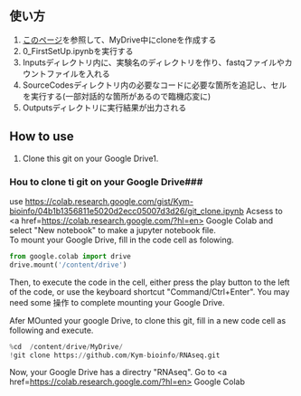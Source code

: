 ## 使い方 ##
1. <a href=https://sites.google.com/s.okayama-u.ac.jp/kym-diary/rna-seq/github%E3%81%8B%E3%82%89clone%E3%81%97%E3%81%A6%E3%81%8F%E3%82%8B>このページ</a>を参照して、MyDrive中にcloneを作成する
2. 0_FirstSetUp.ipynbを実行する
3. Inputsディレクトリ内に、実験名のディレクトリを作り、fastqファイルやカウントファイルを入れる
4. SourceCodesディレクトリ内の必要なコードに必要な箇所を追記し、セルを実行する(一部対話的な箇所があるので臨機応変に)
5. Outputsディレクトリに実行結果が出力される

## How to use ##
1. Clone this git on your Google Drive1.





### Hou to clone ti git on your Google Drive###
use https://colab.research.google.com/gist/Kym-bioinfo/04b1b1356811e5020d2ecc05007d3d26/git_clone.ipynb
Acsess to <a href=https://colab.research.google.com/?hl=en> Google Colab</a> and select "New notebook" to make a jupyter notebook file.<br>
To mount your Google Drive, fill in the code cell as folowing.

```Python
from google.colab import drive
drive.mount('/content/drive')
```

Then, to execute the code in the cell, either press the play button to the left of the code, or use the keyboard shortcut "Command/Ctrl+Enter".
You may need some 操作 to complete mounting your Google Drive. <br>

Afer MOunted your google Drive, to clone this git, fill in a new code cell as following and execute.

```Python
%cd  /content/drive/MyDrive/
!git clone https://github.com/Kym-bioinfo/RNAseq.git
```

Now, your Google Drive has a directry "RNAseq".
Go to <a href=https://colab.research.google.com/?hl=en> Google Colab</a>
